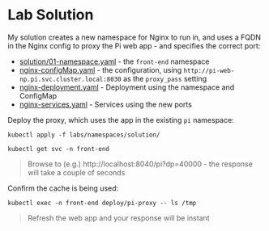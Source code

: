 # Lab Solution

My solution creates a new namespace for Nginx to run in, and uses a FQDN in the Nginx config to proxy the Pi web app - and specifies the correct port:

- [solution/01-namespace.yaml](solution/01-namespace.yaml) - the `front-end` namespace
- [nginx-configMap.yaml](solution/nginx-configMap.yaml) - the configuration, using `http://pi-web-np.pi.svc.cluster.local:8030` as the `proxy_pass` setting
- [nginx-deployment.yaml](solution/nginx-deployment.yaml) - Deployment using the namespace and ConfigMap
- [nginx-services.yaml](solution/nginx-services.yaml) - Services using the new ports

Deploy the proxy, which uses the app in the existing `pi` namespace:

```
kubectl apply -f labs/namespaces/solution/

kubectl get svc -n front-end 
```

> Browse to (e.g.) http://localhost:8040/pi?dp=40000 - the response will take a couple of seconds

Confirm the cache is being used:

```
kubectl exec -n front-end deploy/pi-proxy -- ls /tmp
```

> Refresh the web app and your response will be instant